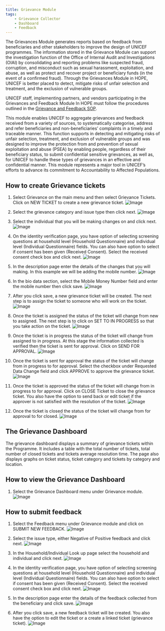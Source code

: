 ```yaml
---
title: Grievance Module
tags:
    - Grievance Collector
    - Dashboard
    - Feedback
---
```


The Grievances Module generates reports based on feedback from beneficiaries and other stakeholders to improve the
design of UNICEF programmes. The information stored in the Grievance Module can support the investigation function of
the Office of Internal Audit and Investigations (OIAI) by consolidating and reporting problems like suspected fraud,
corruption, and misconduct such as sexual harassment, exploitation, and abuse, as well as protect and recover project or
beneficiary funds (in the event of a confirmed fraud). Through the Grievances Module in HOPE, UNICEF is better placed to
detect, mitigate risks of unfair selection and treatment, and the exclusion of vulnerable groups.

UNICEF staff, implementing partners, and vendors participating in the Grievances and Feedback Module In HOPE must follow
the procedures outlined in
the [Grievance and Feedback SOP](https://unicef.sharepoint.com/:w:/r/teams/EMOPS-HCT-MIS/_layouts/15/Doc.aspx?sourcedoc=%7B597B4057-0219-49E8-88F7-0962C0AAF40E%7D&file=HOPE%20-%20Grievances%20&%20Feedback%20SOP.docx=&action=default&mobileredirect=true&DefaultItemOpen=1).

This module enables UNICEF to aggregate grievances and feedback received from a variety of sources, to systematically
categorise, address and refer beneficiaries and non-beneficiaries’ complaints in a timely and traceable manner. This
function supports in detecting and mitigating risks of unfair selection, treatment, and exclusion of vulnerable groups
and was designed to improve the protection from and prevention of sexual exploitation and abuse (PSEA) by enabling
people, regardless of their beneficiary status, to submit confidential sensitive grievances, as well as, for UNICEF to
handle these types of grievances in an effective and confidential manner. This module represents a major tool in
UNICEF’s efforts to advance its commitment to Accountability to Affected Populations.

## How to create Grievance tickets

1. Select Grievance on the main menu and then select Grievance Tickets. Click on NEW TICKET to create a new grievance
   ticket.
   ![Image](_screenshots/grievance/1.png)

1. Select the grievance category and issue type then click next.
   ![Image](_screenshots/grievance/2.png)

1. Select the individual that you will be making changes on and click next.
   ![Image](_screenshots/grievance/3.png)

1. On the identity verification page, you have option of selecting screening questions at household level (Household
   Questionnaire) and individual level (Individual Questionnaire) fields. You can also have option to select if consent
   has been given (Received Consent). Select the received consent check box and click next.
   ![Image](_screenshots/grievance/4.png)

1. In the description page enter the details of the changes that you will making. In this example we will be adding the
   mobile number.
   ![Image](_screenshots/grievance/5.png)

1. In the bio data section, select the Mobile Money Number field and enter the mobile number then click save.
   ![Image](_screenshots/grievance/6.png)

1. After you click save, a new grievance ticket will be created. The next step is to assign the ticket to someone who
   will work on the ticket.
   ![Image](_screenshots/grievance/7.png)

1. Once the ticket is assigned the status of the ticket will change from new to assigned. The next step is to click on
   SET TO IN PROGRESS so that you take action on the ticket.
   ![Image](_screenshots/grievance/8.png)

1. Once the ticket is in progress the status of the ticket will change from assigned to in progress. At this stage the
   information collected is verified then the ticket is sent for approval. Click on SEND FOR APPROVAL.
   ![Image](_screenshots/grievance/9.png)

1. Once the ticket is sent for approval the status of the ticket will change from in progress to for approval. Select
    the checkbox under Requested Data Change field and click APPROVE to approve the grievance ticket.
    ![Image](_screenshots/grievance/10.png)

1. Once the ticket is approved the status of the ticket will change from in progress to for approval. Click on CLOSE
    Ticket to close the grievance ticket. You also have the option to send back or edit ticket if the approver is not
    satisfied with the resolution of the ticket.
    ![Image](_screenshots/grievance/11.png)

1. Once the ticket is closed the status of the ticket will change from for approval to for closed.
    ![Image](_screenshots/grievance/12.png)

## The Grievance Dashboard

The grievance dashboard displays a summary of grievance tickets within the Programme. It includes a table with the total
number of tickets, total number of closed tickets and tickets average resolution time. The page also displays graphs on
ticket status, ticket category and tickets by category and location.

## How to view the Grievance Dashboard

1. Select the Grievance Dashboard menu under Grievance module.
    ![Image](_screenshots/grievance/12.png)

## How to submit feedback

1. Select the Feedback menu under Grievance module and click on SUBMIT NEW FEEDBACK.
    ![Image](_screenshots/grievance/_1.png)

1. Select the issue type, either Negative of Positive feedback and click next.
    ![Image](_screenshots/grievance/_2.png)

1. In the Household/Individual Look up page select the household and individual and click next.
    ![Image](_screenshots/grievance/_3.png)


1. In the identity verification page, you have option of selecting screening questions at household level (Household Questionnaire) and individual level (Individual Questionnaire) fields. You can also have option to select if consent has been given (Received Consent). Select the received consent check box and click next.
    ![Image](_screenshots/grievance/_4.png)

1. In the description page enter the details of the feedback collected from the beneficiary and click save.
    ![Image](_screenshots/grievance/_5.png)

1. After you click save, a new feedback ticket will be created. You also have the option to edit the ticket or a create a linked ticket (grievance ticket).
    ![Image](_screenshots/grievance/_6.png)

